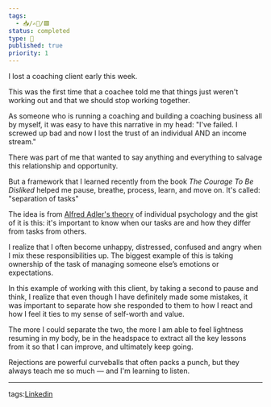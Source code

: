 ```yaml
---
tags:
  - 📥️/✍🏻/🟩
status: completed
type: 💼
published: true
priority: 1
---
```

I lost a coaching client early this week. 

This was the first time that a coachee told me that things just weren't working out and that we should stop working together. 

As someone who is running a coaching and building a coaching business all by myself, it was easy to have this narrative in my head: "I've failed. I screwed up bad and now I lost the trust of an individual AND an income stream."

There was part of me that wanted to say anything and everything to salvage this relationship and opportunity.

But a framework that I learned recently from the book *The Courage To Be Disliked* helped me pause, breathe, process, learn, and move on. It's called: "separation of tasks"

The idea is from [Alfred Adler's theory](https://www.simplypsychology.org/alfred-adler.html) of individual psychology and the gist of it is this: it's important to know when our tasks are and how they differ from tasks from others.  

I realize that I often become unhappy, distressed, confused and angry when I mix these responsibilities up. The biggest example of this is taking ownership of the task of managing someone else’s emotions or expectations. 

In this example of working with this client, by taking a second to pause and think, I realize that even though I have definitely made some mistakes, it was important to separate how she responded to them to how I react and how I feel it ties to my sense of self-worth and value.

The more I could separate the two, the more I am able to feel lightness resuming in my body, be in the headspace to extract all the key lessons from it so that I can improve, and ultimately keep going. 

Rejections are powerful curveballs that often packs a punch, but they always teach me so much — and I'm learning to listen. 

---
tags:[Linkedin](linkedin)